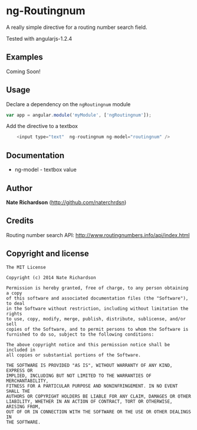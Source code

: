 # ng-Routingnum

A really simple directive for a routing number search field.



Tested with angularjs-1.2.4



## Examples

Coming Soon!

## Usage

Declare a dependency on the `ngRoutingnum` module
``` javascript
var app = angular.module('myModule', ['ngRoutingnum']);
```

Add the directive to a textbox

``` javascript
    <input type="text"  ng-routingnum ng-model="routingnum" />
```

## Documentation

+ ng-model - textbox value

## Author

**Nate Richardson** (http://github.com/naterchrdsn)

## Credits

Routing number search API: http://www.routingnumbers.info/api/index.html

## Copyright and license

    The MIT License

    Copyright (c) 2014 Nate Richardson

    Permission is hereby granted, free of charge, to any person obtaining a copy
    of this software and associated documentation files (the "Software"), to deal
    in the Software without restriction, including without limitation the rights
    to use, copy, modify, merge, publish, distribute, sublicense, and/or sell
    copies of the Software, and to permit persons to whom the Software is
    furnished to do so, subject to the following conditions:

    The above copyright notice and this permission notice shall be included in
    all copies or substantial portions of the Software.

    THE SOFTWARE IS PROVIDED "AS IS", WITHOUT WARRANTY OF ANY KIND, EXPRESS OR
    IMPLIED, INCLUDING BUT NOT LIMITED TO THE WARRANTIES OF MERCHANTABILITY,
    FITNESS FOR A PARTICULAR PURPOSE AND NONINFRINGEMENT. IN NO EVENT SHALL THE
    AUTHORS OR COPYRIGHT HOLDERS BE LIABLE FOR ANY CLAIM, DAMAGES OR OTHER
    LIABILITY, WHETHER IN AN ACTION OF CONTRACT, TORT OR OTHERWISE, ARISING FROM,
    OUT OF OR IN CONNECTION WITH THE SOFTWARE OR THE USE OR OTHER DEALINGS IN
    THE SOFTWARE.